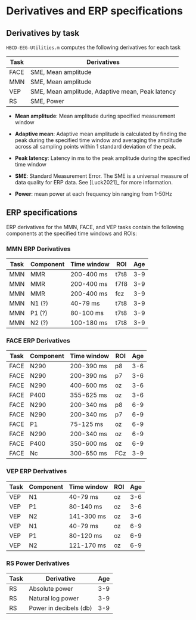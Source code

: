 # Derivatives and ERP specifications

## Derivatives by task

`HBCD-EEG-Utilities.m` computes the following derivatives for each task

| Task | Derivatives     |
|------|----------------|
| FACE | SME, Mean amplitude            |
| MMN  | SME, Mean amplitude           |
| VEP  | SME, Mean amplitude, Adaptive mean, Peak latency            |
| RS   | SME, Power          |


- **Mean amplitude**: Mean amplitude during specified measurement window 

- **Adaptive mean**: Adaptive mean amplitude is calculated by finding the peak during the specified time window and averaging the amplitude across all sampling points within 1 standard deviation of the peak. 

- **Peak latency**: Latency in ms to the peak amplitude during the specified time window

- **SME**: Standard Measurement Error. The SME is a universal measure of data quality for ERP data. See [Luck2021]_ for more information.

- **Power**: mean power at each frequency bin ranging from 1-50Hz
 
## ERP specifications

ERP derivatives for the MMN, FACE, and VEP tasks contain the following components at the specified time windows and ROIs:

### MMN ERP Derivatives
| Task | Component | Time window | ROI  | Age |
|------|-----------|-------------|------|-----|
| MMN  | MMR       | 200-400 ms    | t7t8 | 3-9 |
| MMN  | MMR       | 200-400 ms    | f7f8 | 3-9 |
| MMN  | MMR       | 200-400 ms    | fcz  | 3-9 |
| MMN  | N1 (?)        | 40-79 ms      | t7t8 | 3-9 |
| MMN  | P1 (?)       | 80-100 ms     | t7t8 | 3-9 |
| MMN  | N2 (?)       | 100-180 ms    | t7t8 | 3-9 |

### FACE ERP Derivatives
| Task | Component | Time window | ROI  | Age |
|------|-----------|-------------|------|-----|
| FACE | N290      | 200-390 ms    | p8   | 3-6 |
| FACE | N290      | 200-390 ms    | p7   | 3-6 |
| FACE | N290      | 400-600 ms    | oz   | 3-6 |                              
| FACE | P400      | 355-625 ms    | oz   | 3-6 |                              
| FACE | N290      | 200-340 ms    | p8   | 6-9 |                           
| FACE | N290      | 200-340 ms    | p7   | 6-9 |                             
| FACE | P1        | 75-125 ms     | oz   | 6-9 |
| FACE | N290      | 200-340 ms    | oz   | 6-9 |
| FACE | P400      | 350-600 ms    | oz   | 6-9 |
| FACE | Nc        | 300-650 ms    | FCz  | 3-9 |

### VEP ERP Derivatives
| Task | Component | Time window | ROI  | Age |
|------|-----------|-------------|------|-----|
| VEP  | N1        | 40-79 ms      | oz   | 3-6 |
| VEP  | P1        | 80-140 ms     | oz   | 3-6 | 
| VEP  | N2        | 141-300 ms    | oz   | 3-6 |
| VEP  | N1        | 40-79 ms      | oz   | 6-9 |
| VEP  | P1        | 80-120 ms     | oz   | 6-9 |
| VEP  | N2        | 121-170 ms    | oz   | 6-9 |


### RS Power Derivatives
| Task | Derivative | Age |
|------|-----------|-------------|
| RS  | Absolute power           | 3-9 |
| RS  | Natural log power         | 3-9 | 
| RS  | Power in decibels (db)        | 3-9 |


